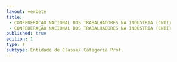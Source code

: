 ```yaml
---
layout: verbete
title:
 - CONFEDERACAO NACIONAL DOS TRABALHADORES NA INDUSTRIA (CNTI)
 - CONFEDERAÇÃO NACIONAL DOS TRABALHADORES NA INDÚSTRIA (CNTI)
published: true
edition: 1  
type: T
subtype: Entidade de Classe/ Categoria Prof.
---
```


